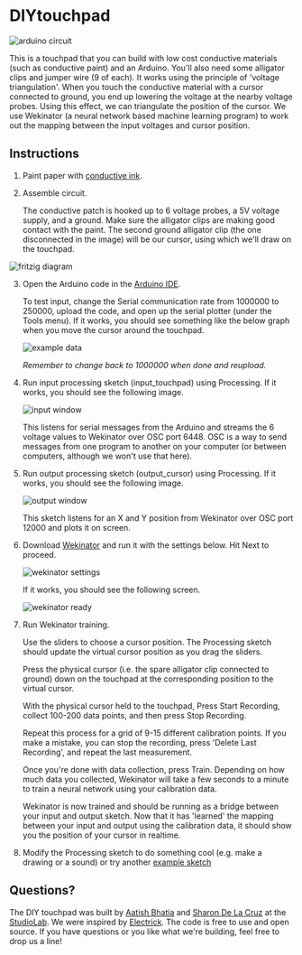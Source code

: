 # DIYtouchpad

![arduino circuit](https://raw.githubusercontent.com/aatishb/DIYtouchpad/master/images/DIYtouchpad.JPG)

This is a touchpad that you can build with low cost conductive materials (such as conductive paint) and an Arduino. You'll also need some alligator clips and jumper wire (9 of each). It works using the principle of 'voltage triangulation'. When you touch the conductive material with a cursor connected to ground, you end up lowering the voltage at the nearby voltage probes. Using this effect, we can triangulate the position of the cursor. We use Wekinator (a neural network based machine learning program) to work out the mapping between the input voltages and cursor position.

## Instructions

1. Paint paper with [conductive ink](https://www.bareconductive.com/shop/electric-paint-50ml/).

2. Assemble circuit.

   The conductive patch is hooked up to 6 voltage probes, a 5V voltage supply, and a ground. Make sure the alligator clips are making good contact with the paint. The second ground alligator clip (the one disconnected in the image) will be our cursor, using which we'll draw on the touchpad.

![fritzig diagram](https://raw.githubusercontent.com/aatishb/DIYtouchpad/master/images/DIYtouchpad.png)

3. Open the Arduino code in the [Arduino IDE](https://www.arduino.cc/en/Main/Software).

   To test input, change the Serial communication rate from 1000000 to 250000, upload the code, and open up the serial plotter (under the Tools menu). If it works, you should see something like the below graph when you move the cursor around the touchpad.

   ![example data](https://raw.githubusercontent.com/aatishb/DIYtouchpad/master/images/exampledata.png)

   *Remember to change back to 1000000 when done and reupload.*

4. Run input processing sketch (input_touchpad) using Processing. If it works, you should see the following image.

   ![input window](https://raw.githubusercontent.com/aatishb/DIYtouchpad/master/images/inputwindow.png)

   This listens for serial messages from the Arduino and streams the 6 voltage values to Wekinator over OSC port 6448. OSC is a way to send messages from one program to another on your computer (or between computers, although we won't use that here).

5. Run output processing sketch (output_cursor) using Processing. If it works, you should see the following image.

   ![output window](https://raw.githubusercontent.com/aatishb/DIYtouchpad/master/images/outputwindow.png)

   This sketch listens for an X and Y position from Wekinator over OSC port 12000 and plots it on screen.

6. Download [Wekinator](http://www.wekinator.org/) and run it with the settings below. Hit Next to proceed.

   ![wekinator settings](https://raw.githubusercontent.com/aatishb/DIYtouchpad/master/images/wekinatorsettings.png)

   If it works, you should see the following screen.

   ![wekinator ready](https://raw.githubusercontent.com/aatishb/DIYtouchpad/master/images/wekinatorready.png)

7. Run Wekinator training.

   Use the sliders to choose a cursor position. The Processing sketch should update the virtual cursor position as you drag the sliders.

   Press the physical cursor (i.e. the spare alligator clip connected to ground) down on the touchpad at the corresponding position to the virtual cursor.

   With the physical cursor held to the touchpad, Press Start Recording, collect 100-200 data points, and then press Stop Recording.

   Repeat this process for a grid of 9-15 different calibration points. If you make a mistake, you can stop the recording, press 'Delete Last Recording', and repeat the last measurement.

   Once you're done with data collection, press Train. Depending on how much data you collected, Wekinator will take a few seconds to a minute to train a neural network using your calibration data.

   Wekinator is now trained and should be running as a bridge between your input and output sketch. Now that it has 'learned' the mapping between your input and output using the calibration data, it should show you the position of your cursor in realtime.

8. Modify the Processing sketch to do something cool (e.g. make a drawing or a sound) or try another [example sketch](http://www.wekinator.org/examples/#Processing_animation_audio)

## Questions?

The DIY touchpad was built by [Aatish Bhatia](https://aatishb.com/) and [Sharon De La Cruz](http://unoseistres.com/) at the [StudioLab](cst.princeton.edu/studiolab). We were inspired by [Electrick](http://yang-zhang.me/research/Electrick/Electrick.html). The code is free to use and open source. If you have questions or you like what we're building, feel free to drop us a line!
